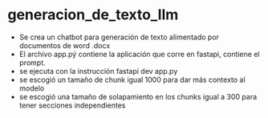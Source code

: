 # generacion_de_texto_llm
- Se crea un chatbot para generación de texto alimentado por documentos de word .docx
- El archivo app.pý contiene la aplicación que corre en fastapi, contiene el prompt.
- se ejecuta con la instrucción fastapi dev app.py
- se escogió un tamaño de chunk igual 1000 para dar más contexto al modelo
- se escogió una tamaño de solapamiento en los chunks igual a 300 para tener secciones independientes  